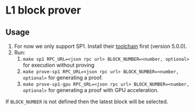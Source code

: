 # L1 block prover

## Usage

1. For now we only support SP1. Install their [toolchain](https://docs.succinct.xyz/docs/sp1/introduction) first (version 5.0.0).
2. Run:
   1. `make sp1 RPC_URL=<json rpc url> BLOCK_NUMBER=<number, optional>` for execution without proving
   2. `make prove-sp1 RPC_URL=<json rpc url> BLOCK_NUMBER=<number, optional>` for generating a proof.
   3. `make prove-sp1-gpu RPC_URL=<json rpc url> BLOCK_NUMBER=<number, optional>` for generating a proof with GPU acceleration.

If `BLOCK_NUMBER` is not defined then the latest block will be selected.
